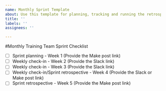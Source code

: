 ```yaml
---
name: Monthly Sprint Template
about: Use this template for planning, tracking and running the retrospective for the Training team monthly Sprints
title: ''
labels: ''
assignees: ''

---
```


#Monthly Training Team Sprint Checklist

- [ ] Sprint planning - Week 1 (Provide the Make post link)
- [ ] Weekly check-in - Week 2 (Provide the Slack link)
- [ ] Weekly check-in - Week 3 (Provide the Slack link)
- [ ] Weekly check-in/Sprint retrospective - Week 4 (Provide the Slack or Make post link)
- [ ] Sprint retrospective - Week 5 (Provide the Make post link)
